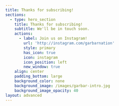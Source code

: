 ```yaml
---
title: Thanks for subscribing!
sections:
  - type: hero_section
    title: Thanks for subscribing!
    subtitle: We'll be in touch soon.
    actions:
      - label: Join us on Instagram!
        url: 'http://instagram.com/garbarnation'
        style: primary
        has_icon: true
        icon: instagram
        icon_position: left
        new_window: true
    align: center
    padding_bottom: large
    background_color: none
    background_image: /images/garbar-intro.jpg
    background_image_opacity: 40
layout: advanced
---
```

